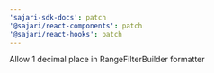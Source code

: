 ```yaml
---
'sajari-sdk-docs': patch
'@sajari/react-components': patch
'@sajari/react-hooks': patch
---
```


Allow 1 decimal place in RangeFilterBuilder formatter
